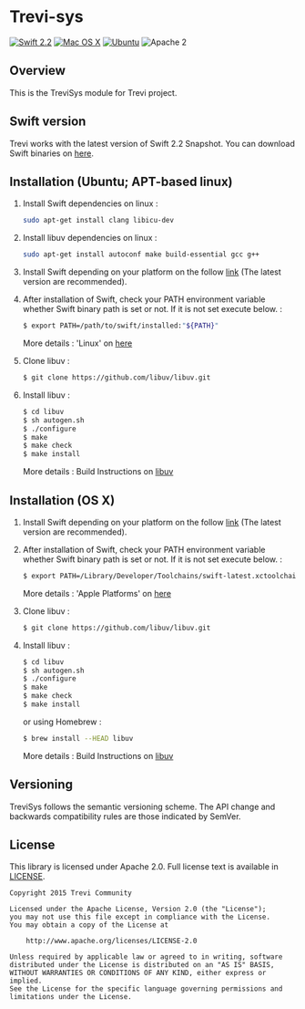 # Trevi-sys

[![Swift 2.2](https://img.shields.io/badge/Swift-2.2-orange.svg?style=flat)](https://developer.apple.com/swift/)
[![Mac OS X](https://img.shields.io/badge/platform-osx-lightgrey.svg?style=flat)](https://developer.apple.com/swift/)
[![Ubuntu](https://img.shields.io/badge/platform-linux-lightgrey.svg?style=flat)](http://www.ubuntu.com/)
![Apache 2](https://img.shields.io/badge/license-Apache2-blue.svg?style=flat)

## Overview
This is the TreviSys module for Trevi project.

## Swift version
Trevi works with the latest version of Swift 2.2 Snapshot. You can download Swift binaries on [here](https://swift.org/download/#latest-development-snapshots).

## Installation (Ubuntu; APT-based linux)
1. Install Swift dependencies on linux :
    ```bash
    sudo apt-get install clang libicu-dev
    ```
  
2. Install libuv dependencies on linux :
    ```bash
    sudo apt-get install autoconf make build-essential gcc g++
    ```
  
3. Install Swift depending on your platform on the follow [link](https://swift.org/download) (The latest version are recommended).

4. After installation of Swift, check your PATH environment variable whether Swift binary path is set or not. If it is not set execute below. :
    ```bash
    $ export PATH=/path/to/swift/installed:"${PATH}"
    ```

    More details : 'Linux' on [here](https://swift.org/download)
  
5. Clone libuv :
    ```bash
    $ git clone https://github.com/libuv/libuv.git
    ```
  
6. Install libuv :
    ```bash
    $ cd libuv
    $ sh autogen.sh
    $ ./configure
    $ make
    $ make check
    $ make install
    ```

    More details : Build Instructions on [libuv](https://github.com/libuv/libuv)

## Installation (OS X)
1. Install Swift depending on your platform on the follow [link](https://swift.org/download) (The latest version are recommended).

2. After installation of Swift, check your PATH environment variable whether Swift binary path is set or not. If it is not set execute below. :
    ```bash
    $ export PATH=/Library/Developer/Toolchains/swift-latest.xctoolchain/usr/bin:"${PATH}"
    ```

    More details : 'Apple Platforms' on [here](https://swift.org/download)
  
3. Clone libuv :
    ```bash
    $ git clone https://github.com/libuv/libuv.git
    ```
  
4. Install libuv :
    ```bash
    $ cd libuv
    $ sh autogen.sh
    $ ./configure
    $ make
    $ make check
    $ make install
    ```

    or using Homebrew :

    ```bash
    $ brew install --HEAD libuv
    ```

    More details : Build Instructions on [libuv](https://github.com/libuv/libuv)

## Versioning
TreviSys follows the semantic versioning scheme. The API change and backwards compatibility rules are those indicated by SemVer.

## License
This library is licensed under Apache 2.0. Full license text is available in [LICENSE](LICENSE.txt).

```
Copyright 2015 Trevi Community

Licensed under the Apache License, Version 2.0 (the "License");
you may not use this file except in compliance with the License.
You may obtain a copy of the License at

    http://www.apache.org/licenses/LICENSE-2.0

Unless required by applicable law or agreed to in writing, software
distributed under the License is distributed on an "AS IS" BASIS,
WITHOUT WARRANTIES OR CONDITIONS OF ANY KIND, either express or implied.
See the License for the specific language governing permissions and
limitations under the License.
```

